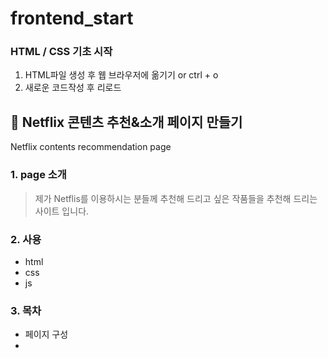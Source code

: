 # frontend_start

### HTML / CSS 기초 시작
1. HTML파일 생성 후 웹 브라우저에 옮기기 or ctrl + o
2. 새로운 코드작성 후 리로드



## 📝 Netflix 콘텐츠 추천&소개 페이지 만들기
Netflix contents recommendation page



### 1. page 소개
> 제가 Netflis를 이용하시는 분들께 추천해 드리고 싶은 작품들을
> 추천해 드리는 사이트 입니다. 

### 2. 사용
+ html
+ css
+ js

### 3. 목차
+ 페이지 구성
+ 
